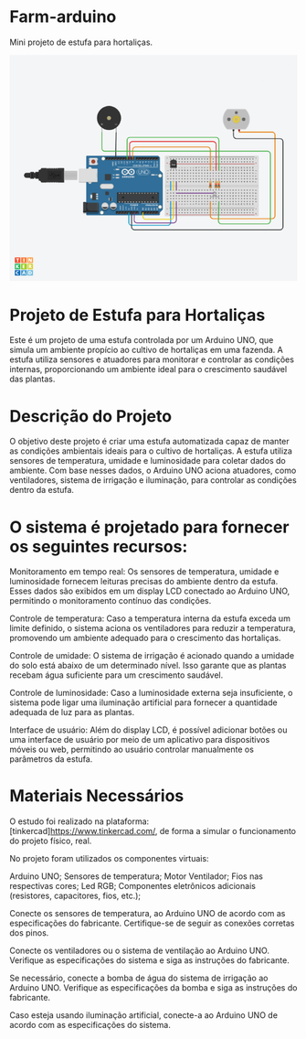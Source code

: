 # Farm-arduino
Mini projeto de estufa para hortaliças.

![Estufa de Hortaliças](https://github.com/cleysoncassio/Farm-arduino/blob/master/imagens/image.png)


# Projeto de Estufa para Hortaliças
Este é um projeto de uma estufa controlada por um Arduino UNO, que simula um ambiente propício ao cultivo de hortaliças em uma fazenda. A estufa utiliza sensores e atuadores para monitorar e controlar as condições internas, proporcionando um ambiente ideal para o crescimento saudável das plantas.

# Descrição do Projeto
O objetivo deste projeto é criar uma estufa automatizada capaz de manter as condições ambientais ideais para o cultivo de hortaliças. A estufa utiliza sensores de temperatura, umidade e luminosidade para coletar dados do ambiente. Com base nesses dados, o Arduino UNO aciona atuadores, como ventiladores, sistema de irrigação e iluminação, para controlar as condições dentro da estufa.

# O sistema é projetado para fornecer os seguintes recursos:

Monitoramento em tempo real: Os sensores de temperatura, umidade e luminosidade fornecem leituras precisas do ambiente dentro da estufa. Esses dados são exibidos em um display LCD conectado ao Arduino UNO, permitindo o monitoramento contínuo das condições.

Controle de temperatura: Caso a temperatura interna da estufa exceda um limite definido, o sistema aciona os ventiladores para reduzir a temperatura, promovendo um ambiente adequado para o crescimento das hortaliças.

Controle de umidade: O sistema de irrigação é acionado quando a umidade do solo está abaixo de um determinado nível. Isso garante que as plantas recebam água suficiente para um crescimento saudável.

Controle de luminosidade: Caso a luminosidade externa seja insuficiente, o sistema pode ligar uma iluminação artificial para fornecer a quantidade adequada de luz para as plantas.

Interface de usuário: Além do display LCD, é possível adicionar botões ou uma interface de usuário por meio de um aplicativo para dispositivos móveis ou web, permitindo ao usuário controlar manualmente os parâmetros da estufa.

# Materiais Necessários

O estudo foi realizado na plataforma: [tinkercad]https://www.tinkercad.com/, de forma a simular o funcionamento do projeto físico, real.

No projeto foram utilizados os componentes virtuais:

Arduino UNO;
Sensores de temperatura;
Motor Ventilador;
Fios nas respectivas cores;
Led RGB;
Componentes eletrônicos adicionais (resistores, capacitores, fios, etc.);

Conecte os sensores de temperatura,  ao Arduino UNO de acordo com as especificações do fabricante. Certifique-se de seguir as conexões corretas dos pinos.

Conecte os ventiladores ou o sistema de ventilação ao Arduino UNO. Verifique as especificações do sistema e siga as instruções do fabricante.

Se necessário, conecte a bomba de água do sistema de irrigação ao Arduino UNO. Verifique as especificações da bomba e siga as instruções do fabricante.

Caso esteja usando iluminação artificial, conecte-a ao Arduino UNO de acordo com as especificações do sistema.
